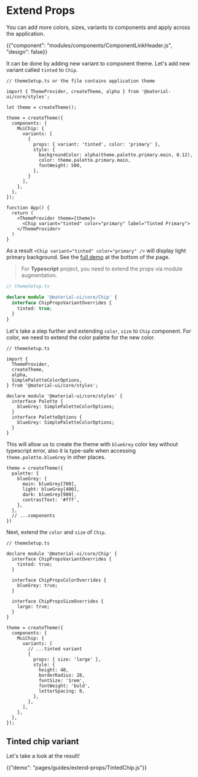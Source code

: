 # Extend Props

<p class="description">You can add more colors, sizes, variants to components and apply across the application.</p>

{{"component": "modules/components/ComponentLinkHeader.js", "design": false}}

It can be done by adding new variant to component theme. Let's add new variant called `tinted` to `Chip`.

```tsx
// themeSetup.ts or the file contains application theme

import { ThemeProvider, createTheme, alpha } from '@material-ui/core/styles';

let theme = createTheme();

theme = createTheme({
  components: {
    MuiChip: {
      variants: [
        {
          props: { variant: 'tinted', color: 'primary' },
          style: {
            backgroundColor: alpha(theme.palette.primary.main, 0.12),
            color: theme.palette.primary.main,
            fontWeight: 500,
          },
        }
      ],
    },
  },
});

function App() {
  return (
    <ThemeProvider theme={theme}>
      <Chip variant="tinted" color="primary" label="Tinted Primary">
    </ThemeProvider>
  )
}
```

As a result `<Chip variant="tinted" color="primary" />` will display light primary background. See the [full demo](/guides/extend-props/#tinted-chip-variant) at the bottom of the page.

> For **Typescript** project, you need to extend the props via module augmentation.

```ts
// themeSetup.ts

declare module '@material-ui/core/Chip' {
  interface ChipPropsVariantOverrides {
    tinted: true;
  }
}
```

Let's take a step further and extending `color`, `size` to `Chip` component. For color, we need to extend the color palette for the new color.

```tsx
// themeSetup.ts

import {
  ThemeProvider,
  createTheme,
  alpha,
  SimplePaletteColorOptions,
} from '@material-ui/core/styles';

declare module '@material-ui/core/styles' {
  interface Palette {
    blueGrey: SimplePaletteColorOptions;
  }
  interface PaletteOptions {
    blueGrey: SimplePaletteColorOptions;
  }
}
```

This will allow us to create the theme with `blueGrey` color key without typescript error, also it is type-safe when accessing `theme.palette.blueGrey` in other places.

```tsx
theme = createTheme({
  palette: {
    blueGrey: {
      main: blueGrey[700],
      light: blueGrey[400],
      dark: blueGrey[900],
      contrastText: '#fff',
    },
  },
  // ...components
})
```

Next, extend the `color` and `size` of `Chip`.

```tsx
// themeSetup.ts

declare module '@material-ui/core/Chip' {
  interface ChipPropsVariantOverrides {
    tinted: true;
  }

  interface ChipPropsColorOverrides {
    blueGrey: true;
  }

  interface ChipPropsSizeOverrides {
    large: true;
  }
}

theme = createTheme({
  components: {
    MuiChip: {
      variants: [
        // ...tinted variant
        {
          props: { size: 'large' },
          style: {
            height: 40,
            borderRadius: 20,
            fontSize: '1rem',
            fontWeight: 'bold',
            letterSpacing: 0,
          },
        },
      ],
    },
  },
});
```

## Tinted chip variant

Let's take a look at the result!

{{"demo": "pages/guides/extend-props/TintedChip.js"}}


